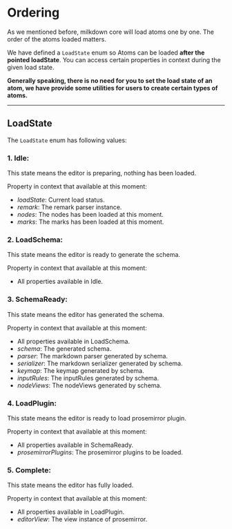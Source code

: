 # Ordering

As we mentioned before, milkdown core will load atoms one by one.
The order of the atoms loaded matters.

We have defined a `LoadState` enum so Atoms can be loaded **after the pointed loadState**.
You can access certain properties in context during the given load state.

**Generally speaking, there is no need for you to set the load state of an atom,
we have provide some utilities for users to create certain types of atoms.**

---

## LoadState

The `LoadState` enum has following values:

### 1. Idle:

This state means the editor is preparing, nothing has been loaded.

Property in context that available at this moment:

-   _loadState_: Current load status.
-   _remark_: The remark parser instance.
-   _nodes_: The nodes has been loaded at this moment.
-   _marks_: The marks has been loaded at this moment.

### 2. LoadSchema:

This state means the editor is ready to generate the schema.

Property in context that available at this moment:

-   All properties available in Idle.

### 3. SchemaReady:

This state means the editor has generated the schema.

Property in context that available at this moment:

-   All properties available in LoadSchema.
-   _schema_: The generated schema.
-   _parser_: The markdown parser generated by schema.
-   _serializer_: The markdown serializer generated by schema.
-   _keymap_: The keymap generated by schema.
-   _inputRules_: The inputRules generated by schema.
-   _nodeViews_: The nodeViews generated by schema.

### 4. LoadPlugin:

This state means the editor is ready to load prosemirror plugin.

Property in context that available at this moment:

-   All properties available in SchemaReady.
-   _prosemirrorPlugins_: The prosemirror plugins to be loaded.

### 5. Complete:

This state means the editor has fully loaded.

Property in context that available at this moment:

-   All properties available in LoadPlugin.
-   _editorView_: The view instance of prosemirror.
